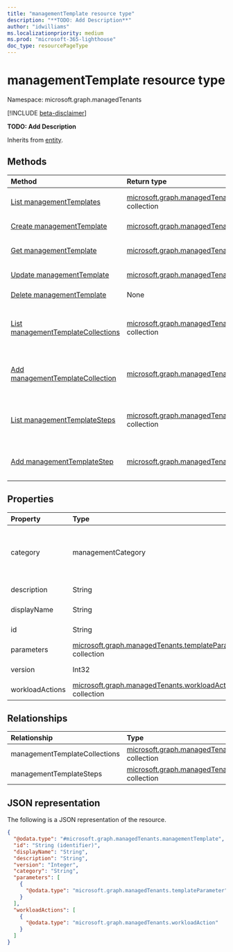 ```yaml
---
title: "managementTemplate resource type"
description: "**TODO: Add Description**"
author: "idwilliams"
ms.localizationpriority: medium
ms.prod: "microsoft-365-lighthouse"
doc_type: resourcePageType
---
```


# managementTemplate resource type

Namespace: microsoft.graph.managedTenants

[!INCLUDE [beta-disclaimer](../../includes/beta-disclaimer.md)]

**TODO: Add Description**


Inherits from [entity](../resources/managedtenants-entity.md).

## Methods
|Method|Return type|Description|
|:---|:---|:---|
|[List managementTemplates](../api/managedtenants-managementtemplate-list.md)|[microsoft.graph.managedTenants.managementTemplate](../resources/managedtenants-managementtemplate.md) collection|Get a list of the [managementTemplate](../resources/managedtenants-managementtemplate.md) objects and their properties.|
|[Create managementTemplate](../api/managedtenants-managedtenant-post-managementtemplates.md)|[microsoft.graph.managedTenants.managementTemplate](../resources/managedtenants-managementtemplate.md)|Create a new [managementTemplate](../resources/managedtenants-managementtemplate.md) object.|
|[Get managementTemplate](../api/managedtenants-managementtemplate-get.md)|[microsoft.graph.managedTenants.managementTemplate](../resources/managedtenants-managementtemplate.md)|Read the properties and relationships of a [managementTemplate](../resources/managedtenants-managementtemplate.md) object.|
|[Update managementTemplate](../api/managedtenants-managementtemplate-update.md)|[microsoft.graph.managedTenants.managementTemplate](../resources/managedtenants-managementtemplate.md)|Update the properties of a [managementTemplate](../resources/managedtenants-managementtemplate.md) object.|
|[Delete managementTemplate](../api/managedtenants-managementtemplate-delete.md)|None|Deletes a [managementTemplate](../resources/managedtenants-managementtemplate.md) object.|
|[List managementTemplateCollections](../api/managedtenants-managementtemplate-list-managementtemplatecollections.md)|[microsoft.graph.managedTenants.managementTemplateCollection](../resources/managedtenants-managementtemplatecollection.md) collection|Get the managementTemplateCollection resources from the managementTemplateCollections navigation property.|
|[Add managementTemplateCollection](../api/managedtenants-managementtemplate-post-managementtemplatecollections.md)|[microsoft.graph.managedTenants.managementTemplateCollection](../resources/managedtenants-managementtemplatecollection.md)|Add managementTemplateCollections by posting to the managementTemplateCollections collection.|
|[List managementTemplateSteps](../api/managedtenants-managementtemplate-list-managementtemplatesteps.md)|[microsoft.graph.managedTenants.managementTemplateStep](../resources/managedtenants-managementtemplatestep.md) collection|Get the managementTemplateStep resources from the managementTemplateSteps navigation property.|
|[Add managementTemplateStep](../api/managedtenants-managementtemplate-post-managementtemplatesteps.md)|[microsoft.graph.managedTenants.managementTemplateStep](../resources/managedtenants-managementtemplatestep.md)|Add managementTemplateSteps by posting to the managementTemplateSteps collection.|

## Properties
|Property|Type|Description|
|:---|:---|:---|
|category|managementCategory|**TODO: Add Description**. The possible values are: `custom`, `devices`, `identity`, `data`, `unknownFutureValue`.|
|description|String|**TODO: Add Description**|
|displayName|String|**TODO: Add Description**|
|id|String|**TODO: Add Description**|
|parameters|[microsoft.graph.managedTenants.templateParameter](../resources/managedtenants-templateparameter.md) collection|**TODO: Add Description**|
|version|Int32|**TODO: Add Description**|
|workloadActions|[microsoft.graph.managedTenants.workloadAction](../resources/managedtenants-workloadaction.md) collection|**TODO: Add Description**|

## Relationships
|Relationship|Type|Description|
|:---|:---|:---|
|managementTemplateCollections|[microsoft.graph.managedTenants.managementTemplateCollection](../resources/managedtenants-managementtemplatecollection.md) collection|**TODO: Add Description**|
|managementTemplateSteps|[microsoft.graph.managedTenants.managementTemplateStep](../resources/managedtenants-managementtemplatestep.md) collection|**TODO: Add Description**|

## JSON representation
The following is a JSON representation of the resource.
<!-- {
  "blockType": "resource",
  "keyProperty": "id",
  "@odata.type": "microsoft.graph.managedTenants.managementTemplate",
  "baseType": "microsoft.graph.entity",
  "openType": false
}
-->
``` json
{
  "@odata.type": "#microsoft.graph.managedTenants.managementTemplate",
  "id": "String (identifier)",
  "displayName": "String",
  "description": "String",
  "version": "Integer",
  "category": "String",
  "parameters": [
    {
      "@odata.type": "microsoft.graph.managedTenants.templateParameter"
    }
  ],
  "workloadActions": [
    {
      "@odata.type": "microsoft.graph.managedTenants.workloadAction"
    }
  ]
}
```

